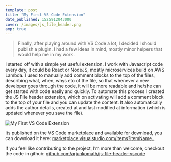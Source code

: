 ```yaml
---
template: post
title: "My First VS Code Extension"
date_published: 1525912043000
cover: /images/js_file_header.png
amp: true
---
```


> Finally, after playing around with VS Code a lot, I decided I should publish a plugin. I had a few ideas in mind, mostly minor helpers that would help me in my work.

I started off with a simple yet useful extension. I work with Javascript code every day, it could be React or NodeJS, mostly microservices build on AWS Lambda. I used to manually add comment blocks to the top of the files, describing what, when, whys etc of the file, so that whenever a new developer goes through the code, it will be more readable and he/she can get started with code easily and quickly. To automate this process I created the JS File header extension, which on activating will add a comment block to the top of your file and you can update the content. It also automatically adds the author details, created at and last modified at information (which is updated whenever you save the file).

![My First VS Code Extension](/images/js_header_demo.gif)

Its published on the VS Code marketplace and available for download, you can download it here: [marketplace.visualstudio.com/items?itemName..](https://marketplace.visualstudio.com/items?itemName=arjunkomath.js-file-header)

If you feel like contributing to the project, I’m more than welcome, checkout the code in github: [github.com/arjunkomath/js-file-header-vscode](https://github.com/arjunkomath/js-file-header-vscode)